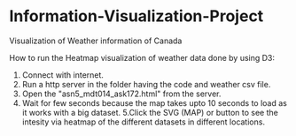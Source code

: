 # Information-Visualization-Project
Visualization of Weather information of Canada

How to run the Heatmap visualization of weather data done by using D3:

1. Connect with internet.
2. Run a http server in the folder having the code and weather csv file.
3. Open the "asn5_mdt014_ask172.html" from the server.
4. Wait for few seconds because the map takes upto 10 seconds to load as it works with a big dataset.
5.Click the SVG (MAP) or button to see the intesity via heatmap of the different datasets in different locations.
